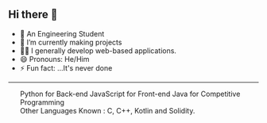 ## Hi there 👋

- 👦 An Engineering Student
- 🌱 I’m currently making projects
- 🧑‍💻 I generally develop web-based applications.
- 😄 Pronouns: He/Him
- ⚡ Fun fact: ...It's never done

<hr>

<ul>
Python for Back-end
JavaScript for Front-end
Java for Competitive Programming<br>
Other Languages Known : C, C++, Kotlin and Solidity.<br>
</ul>
